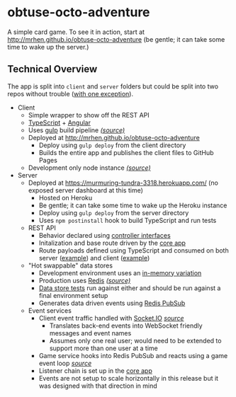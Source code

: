 # obtuse-octo-adventure

A simple card game. To see it in action, start at http://mrhen.github.io/obtuse-octo-adventure (be gentle; it can take some time to wake up the server.)

## Technical Overview

The app is split into `client` and `server` folders but could be split into two repos without trouble ([with one exception](https://github.com/MrHen/obtuse-octo-adventure/blob/master/server/src/api.d.ts)).

* Client
  * Simple wrapper to show off the REST API
  * [TypeScript](http://www.typescriptlang.org/) + [Angular](https://angularjs.org/)
  * Uses [gulp](http://gulpjs.com/) build pipeline _[(source)](https://github.com/MrHen/obtuse-octo-adventure/blob/master/client/gulpfile.js)_
  * Deployed at http://mrhen.github.io/obtuse-octo-adventure
    * Deploy using `gulp deploy` from the client directory
    * Builds the entire app and publishes the client files to GitHub Pages
  * Development only node instance _[(source)](https://github.com/MrHen/obtuse-octo-adventure/blob/master/client/src/app.ts)_
* Server
  * Deployed at https://murmuring-tundra-3318.herokuapp.com/ (no exposed server dashboard at this time)
    * Hosted on Heroku
    * Be gentle; it can take some time to wake up the Heroku instance
    * Deploy using `gulp deploy` from the server directory
    * Uses `npm postinstall` hook to build TypeScript and run tests
  * REST API
     * Behavior declared using [controller interfaces](https://github.com/MrHen/obtuse-octo-adventure/blob/master/server/src/routes/Routes.ts)
     * Initalization and base route driven by the [core app](https://github.com/MrHen/obtuse-octo-adventure/blob/master/server/src/app.ts#L45)
     * Route payloads defined using TypeScript and consumed on both server ([example](https://github.com/MrHen/obtuse-octo-adventure/blob/master/server/src/routes/ChatRouteController.ts#L3)) and client ([example](https://github.com/MrHen/obtuse-octo-adventure/blob/master/client/src/api/api.service.ts#L3))
  * "Hot swappable" data stores
    * Development environment uses an [in-memory variation](https://github.com/MrHen/obtuse-octo-adventure/blob/master/server/src/datastore/DataStoreMemory.ts)
    * Production uses [Redis](http://redis.io/) _[(source)](https://github.com/MrHen/obtuse-octo-adventure/blob/master/server/src/datastore/DataStoreRedis.ts)_
    * [Data store tests](https://github.com/MrHen/obtuse-octo-adventure/blob/master/server/src/datastore/DataStore.spec.ts) run against either and should be run against a final environment setup
    * Generates data driven events using [Redis PubSub](http://redis.io/topics/pubsub)
  * Event services
    * Client event traffic handled with [Socket.IO](http://socket.io/) _[source](https://github.com/MrHen/obtuse-octo-adventure/blob/master/server/src/services/Sockets.ts)_
       * Translates back-end events into WebSocket friendly messages and event names
       * Assumes only one real user; would need to be extended to support more than one user at a time
    * Game service hooks into Redis PubSub and reacts using a game event loop _[source](https://github.com/MrHen/obtuse-octo-adventure/blob/master/server/src/services/GameService.ts)_
    * Listener chain is set up in the [core app](https://github.com/MrHen/obtuse-octo-adventure/blob/master/server/src/app.ts#L80)
    * Events are not setup to scale horizontally in this release but it was designed with that direction in mind
